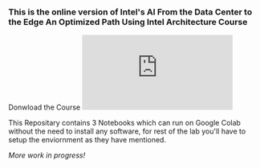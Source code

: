 ### This is the online version of Intel's AI From the Data Center to the Edge An Optimized Path Using Intel Architecture Course

Donwload the Course ![here](https://software.intel.com/content/www/us/en/develop/download/course-ai-from-the-data-center-to-the-edge-an-optimized-path-using-intel-architecture.html)

This Repositary contains 3 Notebooks which can run on Google Colab without the need to install any software, for rest of the lab you'll have to setup the enviornment as they have mentioned. 

_More work in progress!_


